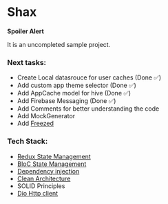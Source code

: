 # Shax

**Spoiler Alert**

It is an uncompleted sample project.

### Next tasks:
- Create Local datasrouce for user caches (Done ✅)
- Add custom app theme selector (Done ✅)
- Add AppCache model for hive (Done ✅)
- Add Firebase Messaging (Done ✅)
- Add Comments for better understanding the code
- Add MockGenerator
- Add [Freezed](https://pub.dev/packages/freezed)

### Tech Stack:
- [Redux State Management](https://pub.dev/packages/flutter_redux)
- [BloC State Management](https://bloclibrary.dev/#/gettingstarted)
- [Dependency injection](https://pub.dev/packages/get_it)
- [Clean Architecture](https://resocoder.com/2019/08/27/flutter-tdd-clean-architecture-course-1-explanation-project-structure/)
- SOLID Principles
- [Dio Http client](https://pub.dev/packages/dio)
